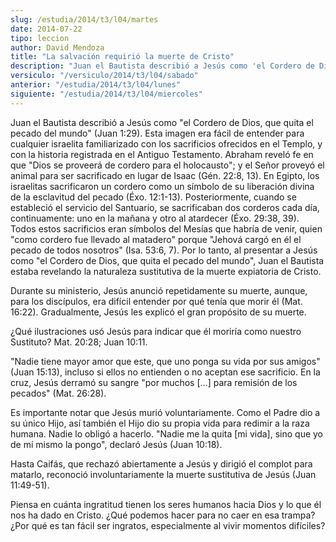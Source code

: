 ```yaml
---
slug: /estudia/2014/t3/l04/martes
date: 2014-07-22
tipo: leccion
author: David Mendoza
title: "La salvación requirió la muerte de Cristo"
description: "Juan el Bautista describió a Jesús como 'el Cordero de Dios, que quita el  pecado del mundo'. Esta imagen era fácil de entender para cualquier israelita  familiarizado con los sacrificios ofrecidos en el Templo, y con la historia  registrada en el Antiguo Testamento. Abraham r..."
versiculo: "/versiculo/2014/t3/l04/sabado"
anterior: "/estudia/2014/t3/l04/lunes"
siguiente: "/estudia/2014/t3/l04/miercoles"
---
```


Juan el Bautista describió a Jesús como "el Cordero de Dios, que quita el pecado del mundo" (Juan 1:29). Esta imagen era fácil de entender para cualquier israelita familiarizado con los sacrificios ofrecidos en el Templo, y con la historia registrada en el Antiguo Testamento. Abraham reveló fe en que "Dios se proveerá de cordero para el holocausto"; y el Señor proveyó el animal para ser sacrificado en lugar de Isaac (Gén. 22:8, 13). En Egipto, los israelitas sacri­ficaron un cordero como un símbolo de su liberación divina de la esclavitud del pecado (Éxo. 12:1-13). Posteriormente, cuando se estableció el servicio del Santuario, se sacrificaban dos corderos cada día, continuamente: uno en la ma­ñana y otro al atardecer (Éxo. 29:38, 39). Todos estos sacrificios eran símbolos del Mesías que habría de venir, quien "como cordero fue llevado al matadero" porque "Jehová cargó en él el pecado de todos nosotros" (Isa. 53:6, 7). Por lo tanto, al presentar a Jesús como "el Cordero de Dios, que quita el pecado del mundo", Juan el Bautista estaba revelando la naturaleza sustitutiva de la muerte expiatoria de Cristo.

Durante su ministerio, Jesús anunció repetidamente su muerte, aunque, para los discípulos, era difícil entender por qué tenía que morir él (Mat. 16:22). Gradualmente, Jesús les explicó el gran propósito de su muerte.

¿Qué ilustraciones usó Jesús para indicar que él moriría como nuestro Sustituto? Mat. 20:28; Juan 10:11.

"Nadie tiene mayor amor que este, que uno ponga su vida por sus amigos" (Juan 15:13), incluso si ellos no entienden o no aceptan ese sacrificio. En la cruz, Jesús derramó su sangre "por muchos [...] para remisión de los pecados" (Mat. 26:28).

Es importante notar que Jesús murió voluntariamente. Como el Padre dio a su único Hijo, así también el Hijo dio su propia vida para redimir a la raza humana. Nadie lo obligó a hacerlo. "Nadie me la quita [mi vida], sino que yo de mí mismo la pongo", declaró Jesús (Juan 10:18).

Hasta Caifás, que rechazó abiertamente a Jesús y dirigió el complot para matarlo, reconoció involuntariamente la muerte sustitutiva de Jesús (Juan 11:49-51).

Piensa en cuánta ingratitud tienen los seres humanos hacia Dios y lo que él nos ha dado en Cristo. ¿Qué podemos hacer para no caer en esa trampa? ¿Por qué es tan fácil ser ingratos, especialmente al vivir momentos difíciles?
